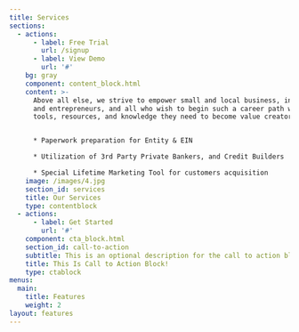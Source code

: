 ```yaml
---
title: Services
sections:
  - actions:
      - label: Free Trial
        url: /signup
      - label: View Demo
        url: '#'
    bg: gray
    component: content_block.html
    content: >-
      Above all else, we strive to empower small and local business, investors
      and entrepreneurs, and all who wish to begin such a career path with the
      tools, resources, and knowledge they need to become value creators.​​


      * ​Paperwork preparation for Entity & EIN

      * Utilization of 3rd Party Private Bankers, and Credit Builders

      * ​Special Lifetime Marketing Tool for customers acquisition
    image: /images/4.jpg
    section_id: services
    title: Our Services
    type: contentblock
  - actions:
      - label: Get Started
        url: '#'
    component: cta_block.html
    section_id: call-to-action
    subtitle: This is an optional description for the call to action block.
    title: This Is Call to Action Block!
    type: ctablock
menus:
  main:
    title: Features
    weight: 2
layout: features
---
```


